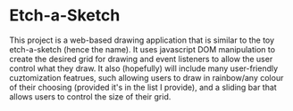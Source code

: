 # Etch-a-Sketch

This project is a web-based drawing application that is similar to the toy etch-a-sketch (hence the name). It uses javascript DOM manipulation to create the desired grid for drawing and event listeners to allow the user control what they draw. It also (hopefully) will include many user-friendly cuztomization featrues, such allowing users to draw in rainbow/any colour of their choosing (provided it's in the list I provide), and a sliding bar that allows users to control the size of their grid. 
